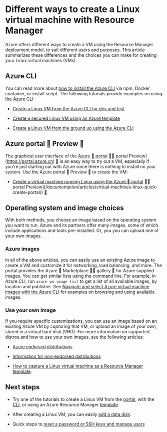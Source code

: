 <properties
	pageTitle="Different ways to create a Linux VM | Microsoft Azure"
	description="Lists the different ways to create a Linux virtual machine on Azure and links to tools and tutorials for each method"
	services="virtual-machines-linux"
	documentationCenter=""
	authors="iainfoulds"
	manager="timlt"
	editor=""
	tags="azure-resource-manager"/>

<tags
	ms.service="virtual-machines-linux"
	ms.date="06/14/2016"
	wacn.date=""/>

# Different ways to create a Linux virtual machine with Resource Manager

Azure offers different ways to create a VM using the Resource Manager deployment model, to suit different users and purposes. This article summarizes these differences and the choices you can make for creating your Linux virtual machines (VMs).

## Azure CLI 

You can read more about [how to install the Azure CLI](/documentation/articles/xplat-cli-install/) via npm, Docker container, or install script. The following tutorials provide examples on using the Azure CLI:

* [Create a Linux VM from the Azure CLI for dev and test](/documentation/articles/virtual-machines-linux-quick-create-cli/) 

* [Create a secured Linux VM using an Azure template](/documentation/articles/virtual-machines-linux-create-ssh-secured-vm-from-template/)

* [Create a Linux VM from the ground up using the Azure CLI](/documentation/articles/virtual-machines-linux-create-cli-complete/)

## Azure portal  Preview 

The graphical user interface of the [Azure  portal](https://portal.azure.com)  portal Preview](https://portal.azure.cn)  is an easy way to try out a VM, especially if you're just starting out with Azure since there is nothing to install on your system. Use the Azure portal  Preview  to create the VM:

* [Create a virtual machine running Linux using the Azure  portal](/documentation/articles/virtual-machines-linux-quick-create-portal/)  portal Preview](/documentation/articles/virtual-machines-linux-quick-create-portal/) 

## Operating system and image choices

With both methods, you choose an image based on the operating system you want to run. Azure and its partners offer many images, some of which include applications and tools pre-installed. Or, you you can upload one of your own images.

### Azure images

In all of the above articles, you can easily use an existing Azure image to create a VM and customize it for networking, load balancing, and more. The portal provides the Azure  Marketplace  gallery  for Azure supplied images. You can get similar lists using the command line. For example, in Azure CLI, run `azure vm image list` to get a list of all available images, by location and publisher. See [Navigate and select Azure virtual machine images with the Azure CLI](/documentation/articles/virtual-machines-linux-cli-ps-findimage/) for examples on browsing and using available images.

### Use your own image

If you require specific customizations, you can use an image based on an existing Azure VM by *capturing* that VM, or upload an image of your own, stored in a virtual hard disk (VHD). For more information on supported distros and how to use your own images, see the following articles:

* [Azure endorsed distributions](/documentation/articles/virtual-machines-linux-endorsed-distros/)

* [Information for non-endorsed distributions](/documentation/articles/virtual-machines-linux-create-upload-generic/)

* [How to capture a Linux virtual machine as a Resource Manager template](/documentation/articles/virtual-machines-linux-capture-image/). 

## Next steps

* Try one of the tutorials to create a Linux VM from the [portal](/documentation/articles/virtual-machines-linux-quick-create-portal/), with the [CLI](/documentation/articles/virtual-machines-linux-quick-create-cli/), or using an Azure Resource Manager [template](/documentation/articles/virtual-machines-linux-cli-deploy-templates/).

* After creating a Linux VM, you can easily [add a data disk](/documentation/articles/virtual-machines-linux-add-disk/).

* Quick steps to [reset a password or SSH keys and manage users](/documentation/articles/virtual-machines-linux-using-vmaccess-extension/)